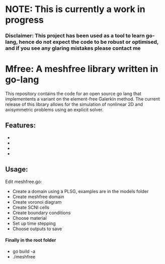 <h1> NOTE: This is currently a work in progress </h1>
<h3> Disclaimer: This project has been used as a tool to learn go-lang, hence do not expect the code to be robust or optimised,
and if you see any glaring mistakes please contact me</h3>
<h1> Mfree: A meshfree library written in go-lang </h1>

This repository contains the code for an open source go lang that implementents a variant on the element-free Galerkin method. The current release of this library allows for the simulation of nonlinear 2D and axisymmetric problems using an explicit solver.

Features:
-
-
-
-
-

<h2> Usage: </h2>

Edit meshfree.go:
<ul>
<li> Create a domain using a PLSG, examples are in the models folder </li>
<li> Create meshfree domain</li>
<li> Create voronoi diagram</li>
<li> Create SCNI cells</li>
<li> Create boundary conditions</li>
<li> Choose material</li>
<li> Set up time stepping</li>
<li> Choose outputs to save</li>
</ul>

<h4> Finally in the root folder</h4>
<ul>
<li> go build -a</li>
<li> ./meshfree </li>
</ul>
